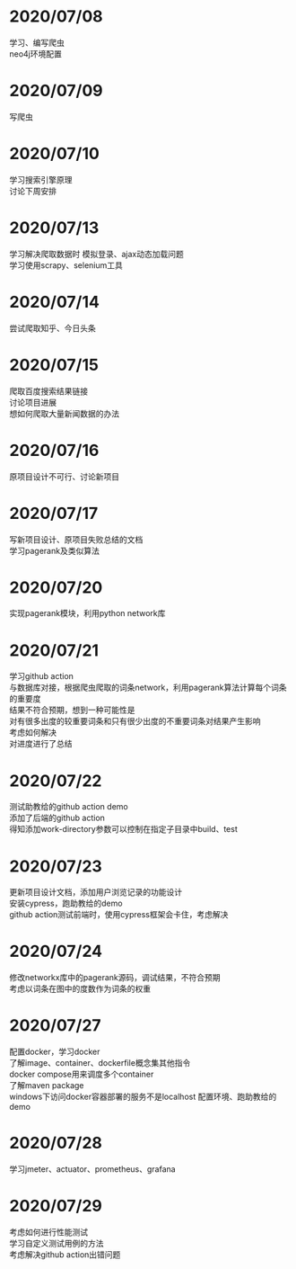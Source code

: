 # 2020/07/08
学习、编写爬虫  
neo4j环境配置
# 2020/07/09
写爬虫

# 2020/07/10
学习搜索引擎原理  
讨论下周安排

# 2020/07/13
学习解决爬取数据时 模拟登录、ajax动态加载问题  
学习使用scrapy、selenium工具  

# 2020/07/14
尝试爬取知乎、今日头条

# 2020/07/15
爬取百度搜索结果链接  
讨论项目进展  
想如何爬取大量新闻数据的办法  

# 2020/07/16
原项目设计不可行、讨论新项目

# 2020/07/17  
写新项目设计、原项目失败总结的文档  
学习pagerank及类似算法

# 2020/07/20  
实现pagerank模块，利用python network库  


# 2020/07/21
学习github action  
与数据库对接，根据爬虫爬取的词条network，利用pagerank算法计算每个词条的重要度  
结果不符合预期，想到一种可能性是  
对有很多出度的较重要词条和只有很少出度的不重要词条对结果产生影响  
考虑如何解决  
对进度进行了总结
# 2020/07/22  
测试助教给的github action demo  
添加了后端的github action  
得知添加work-directory参数可以控制在指定子目录中build、test

# 2020/07/23
更新项目设计文档，添加用户浏览记录的功能设计  
安装cypress，跑助教给的demo  
github action测试前端时，使用cypress框架会卡住，考虑解决  

# 2020/07/24
修改networkx库中的pagerank源码，调试结果，不符合预期  
考虑以词条在图中的度数作为词条的权重


# 2020/07/27
配置docker，学习docker  
了解image、container、dockerfile概念集其他指令  
docker compose用来调度多个container  
了解maven package  
windows下访问docker容器部署的服务不是localhost
配置环境、跑助教给的demo

# 2020/07/28
学习jmeter、actuator、prometheus、grafana

# 2020/07/29
考虑如何进行性能测试  
学习自定义测试用例的方法  
考虑解决github action出错问题